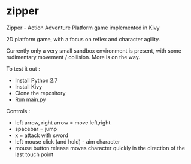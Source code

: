 # zipper
Zipper - Action Adventure Platform game implemented in Kivy  

2D platform game, with a focus on reflex and character agility.

Currently only a very small sandbox environment is present, with some rudimentary movement / collision.  More is on the way.

To test it out : 

- Install Python 2.7
- Install Kivy 
- Clone the repository
- Run main.py

Controls : 

- left arrow, right arrow = move left,right
- spacebar = jump
- x = attack with sword
- left mouse click (and hold) - aim character
- mouse button release moves character quickly in the direction of the last touch point

